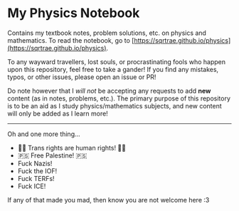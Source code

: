 # My Physics Notebook

Contains my textbook notes, problem solutions, etc. on physics and mathematics.
To read the notebook, go to [https://sqrtrae.github.io/physics](https://sqrtrae.github.io/physics).

To any wayward travellers, lost souls, or procrastinating fools who happen upon this repository, feel free to take a gander!
If you find any mistakes, typos, or other issues, please open an issue or PR!

Do note however that I _will not_ be accepting any requests to add **new** content (as in notes, problems, etc.).
The primary purpose of this repository is to be an aid as I study physics/mathematics subjects, and new content will only be added as I learn more!

---

Oh and one more thing...

- 🏳️‍⚧️ Trans rights are human rights! 🏳️‍⚧️
- 🇵🇸 Free Palestine! 🇵🇸
- Fuck Nazis!
- Fuck the IOF!
- Fuck TERFs!
- Fuck ICE!

If any of that made you mad, then know you are not welcome here :3
